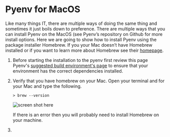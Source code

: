 # Pyenv for MacOS
Like many things IT, there are multiple ways of doing the same thing and sometimes it just boils down to preference. There are multiple ways that you can install Pyenv on the MacOS (see Pyenv’s repository on Github for more install options. Here we are going to show how to install Pyenv using the package installer Homebrew. If you your Mac doesn’t have Homebrew installed or if you want to learn more about Homebrew see their [homepage](https://brew.sh/).

1. Before starting the installation to the pyenv first review this page Pyenv's [suggested build environment's page](https://github.com/pyenv/pyenv/wiki#suggested-build-environment) to ensure that your environment has the correct dependencies installed. 
2. Verify that you have homebrew on your Mac. Open your terminal and for your Mac and type the following.
   
   <code>> brew --version</code>
   
   ![screen shot here](assets/screenshots/macos/step2.jpg)

   If there is an error then you will probably need to install Homebrew on your machine.
3. 